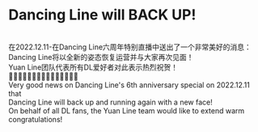 # Dancing Line will BACK UP!
<br>在2022.12.11-在Dancing Line六周年特别直播中送出了一个非常美好的消息：
<br>Dancing Line将以全新的姿态恢复运营并与大家再次见面！
<br>Yuan Line团队代表所有DL爱好者对此表示热烈祝贺！
<br>🎈🎈🎈✨✨✨🎉🎉🎉✨✨✨🎈🎈🎈
<br>Very good news on Dancing Line's 6th anniversary special on 2022.12.11 that
<br>Dancing Line will back up and running again with a new face!
<br>On behalf of all DL fans, the Yuan Line team would like to extend warm congratulations!
